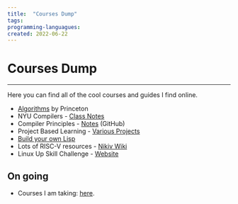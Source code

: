 ```yaml
---
title:  "Courses Dump"
tags:
programming-languagues:
created: 2022-06-22
---
```

# Courses Dump
---
Here you can find all of the cool courses and guides I find online.

- [Algorithms](https://algs4.cs.princeton.edu/home/) by Princeton
- NYU Compilers - [Class Notes](https://cs.nyu.edu/~gottlieb/courses/compilers/class-notes.html)
- Compiler Principles - [Notes](https://github.com/dengking/compiler-principle) (GitHub)
- Project Based Learning - [Various Projects](https://github.com/practical-tutorials/project-based-learning)
- [Build your own Lisp](https://buildyourownlisp.com/)
- Lots of RISC-V resources - [Nikiv Wiki](https://wiki.nikiv.dev/hardware/cpu/risc-v)
- Linux Up Skill Challenge - [Website](https://linuxupskillchallenge.org/)

## On going
- Courses I am taking: [here](notes/private/kanban/what-am-i-studying-kanban.md).